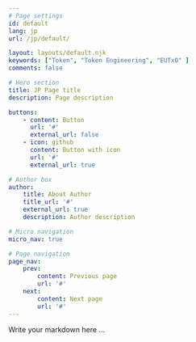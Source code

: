 ```yaml
---
# Page settings
id: default
lang: jp
url: /jp/default/

layout: layouts/default.njk
keywords: ["Token", "Token Engineering", "EUTxO" ]
comments: false

# Hero section
title: JP Page title
description: Page description

buttons:
    - content: Button
      url: '#'
      external_url: false
    - icon: github
      content: Button with icon
      url: '#'
      external_url: true

# Author box
author:
    title: About Author
    title_url: '#'
    external_url: true
    description: Author description

# Micro navigation
micro_nav: true

# Page navigation
page_nav:
    prev:
        content: Previous page
        url: '#'
    next:
        content: Next page
        url: '#'
---
```


Write your markdown here ...
